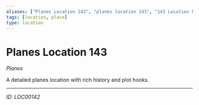 ```yaml
---
aliases: ["Planes Location 143", "planes location 143", "143 Location Planes"]
tags: [location, place]
type: location
---
```


# Planes Location 143

*Planes*

A detailed planes location with rich history and plot hooks.

---
*ID: LOC00142*